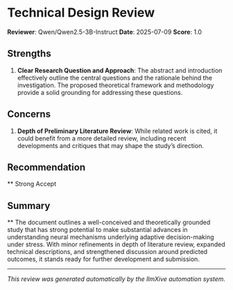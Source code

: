 # Technical Design Review

**Reviewer**: Qwen/Qwen2.5-3B-Instruct
**Date**: 2025-07-09
**Score**: 1.0

## Strengths
1. **Clear Research Question and Approach**: The abstract and introduction effectively outline the central questions and the rationale behind the investigation. The proposed theoretical framework and methodology provide a solid grounding for addressing these questions.

## Concerns
1. **Depth of Preliminary Literature Review**: While related work is cited, it could benefit from a more detailed review, including recent developments and critiques that may shape the study’s direction.

## Recommendation
** Strong Accept

## Summary
** The document outlines a well-conceived and theoretically grounded study that has strong potential to make substantial advances in understanding neural mechanisms underlying adaptive decision-making under stress. With minor refinements in depth of literature review, expanded technical descriptions, and strengthened discussion around predicted outcomes, it stands ready for further development and submission.

---
*This review was generated automatically by the llmXive automation system.*